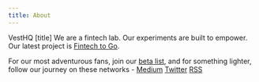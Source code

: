 ```yaml
---
title: About
---
```

VestHQ [title]
We are a fintech lab. Our experiments are built to empower. Our latest project is [Fintech to Go](http://fintechtogo.com).

For our most adventurous fans, join our [beta list](http://www.tinyletter.com/vest), and for something lighter, follow our journey on these networks - [Medium](https://medium.com/voyage-into-fintech) [Twitter](http://www.twitter.com/thisisvest) [RSS](www.vesthq.com/feed.xml)
